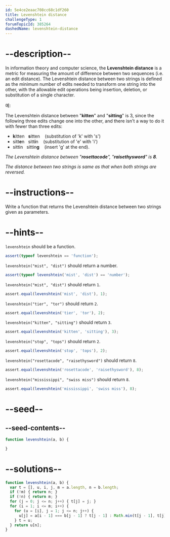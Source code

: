```yaml
---
id: 5e4ce2eaac708cc68c1df260
title: Levenshtein distance
challengeType: 1
forumTopicId: 385264
dashedName: levenshtein-distance
---
```


# --description--

In information theory and computer science, the **Levenshtein distance** is a metric for measuring the amount of difference between two sequences (i.e. an edit distance). The Levenshtein distance between two strings is defined as the minimum number of edits needed to transform one string into the other, with the allowable edit operations being insertion, deletion, or substitution of a single character.

예:

The Levenshtein distance between "**kitten**" and "**sitting**" is 3, since the following three edits change one into the other, and there isn't a way to do it with fewer than three edits:

<ul>
  <li><strong>k</strong>itten   <strong>s</strong>itten    (substitution of 'k' with 's')</li>
  <li>sitt<strong>e</strong>n   sitt<strong>i</strong>n    (substitution of 'e' with 'i')</li>
  <li>sittin   sittin<strong>g</strong>    (insert 'g' at the end).</li>
</ul>

*The Levenshtein distance between "**rosettacode**", "**raisethysword**" is **8**.*

*The distance between two strings is same as that when both strings are reversed.*

# --instructions--

Write a function that returns the Levenshtein distance between two strings given as parameters.

# --hints--

`levenshtein` should be a function.

```js
assert(typeof levenshtein == 'function');
```

`levenshtein("mist", "dist")` should return a number.

```js
assert(typeof levenshtein('mist', 'dist') == 'number');
```

`levenshtein("mist", "dist")` should return `1`.

```js
assert.equal(levenshtein('mist', 'dist'), 1);
```

`levenshtein("tier", "tor")` should return `2`.

```js
assert.equal(levenshtein('tier', 'tor'), 2);
```

`levenshtein("kitten", "sitting")` should return `3`.

```js
assert.equal(levenshtein('kitten', 'sitting'), 3);
```

`levenshtein("stop", "tops")` should return `2`.

```js
assert.equal(levenshtein('stop', 'tops'), 2);
```

`levenshtein("rosettacode", "raisethysword")` should return `8`.

```js
assert.equal(levenshtein('rosettacode', 'raisethysword'), 8);
```

`levenshtein("mississippi", "swiss miss")` should return `8`.

```js
assert.equal(levenshtein('mississippi', 'swiss miss'), 8);
```

# --seed--

## --seed-contents--

```js
function levenshtein(a, b) {

}
```

# --solutions--

```js
function levenshtein(a, b) {
  var t = [], u, i, j, m = a.length, n = b.length;
  if (!m) { return n; }
  if (!n) { return m; }
  for (j = 0; j <= n; j++) { t[j] = j; }
  for (i = 1; i <= m; i++) {
    for (u = [i], j = 1; j <= n; j++) {
      u[j] = a[i - 1] === b[j - 1] ? t[j - 1] : Math.min(t[j - 1], t[j], u[j - 1]) + 1;
    } t = u;
  } return u[n];
}
```
